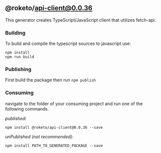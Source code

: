 ## @roketo/api-client@0.0.36

This generator creates TypeScript/JavaScript client that utilizes fetch-api.

### Building

To build and compile the typescript sources to javascript use:
```
npm install
npm run build
```

### Publishing

First build the package then run ```npm publish```

### Consuming

navigate to the folder of your consuming project and run one of the following commands.

_published:_

```
npm install @roketo/api-client@0.0.36 --save
```

_unPublished (not recommended):_

```
npm install PATH_TO_GENERATED_PACKAGE --save

